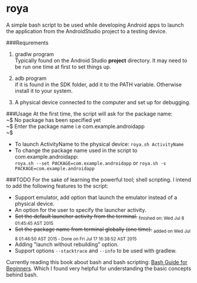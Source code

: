 # roya
A simple bash script to be used while developing Android apps to launch the application from the AndroidStudio project to a testing device.

###Requrements
1. gradlw program<br>
Typically found on the Android Studio **project** directory. It may need to be run one time at first to set things up.

2. adb program<br>
if it is found in the SDK folder, add it to the PATH variable. Otherwise install it to your system.

3. A physical device connected to the computer and set up for debugging.<br>

###Usage
At the first time, the script will ask for the package name:<br>
~$ No package has been specified yet<br>
~$ Enter the package name i.e com.example.androidapp<br>
~$ 

* To launch ActivityName to the physical device: `roya.sh ActivityName`
* To change the package name used in the script to com.example.androidapp:<br> 
`roya.sh --set PACKAGE=com.example.androidapp` or `roya.sh -s PACKAGE=com.example.androidapp`

###TODO
For the sake of learning the powerful tool; shell scripting. I intend to add the following features to the script:
* Support emulator, add option that launch the emulator instead of a physical device.
* An option for the user to specify the launcher activity.
* ~~Set the default launcher activity from the terminal.~~ <sub> finished on: Wed Jul  8 01:45:45 AST 2015 </sub>
* ~~Set the package name from terminal globally (one time).~~ <sub> added on Wed Jul  8 01:46:50 AST 2015 </sub>,  <sub> Done on Fri Jul 17 16:38:52 AST 2015</sub>
* Adding "launch without rebuilding" option.
* Support options `--stacktrace` and `--info` to be used with gradlew.

Currently reading this book about bash and bash scripting: [Bash Guide for Beginners](http://tille.garrels.be/training/bash/). Which I found very helpful for understanding the basic concepts behind bash.
